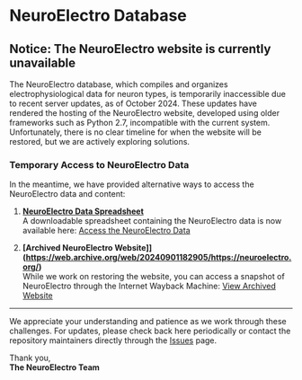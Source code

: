 # NeuroElectro Database

## Notice: The NeuroElectro website is currently unavailable

The NeuroElectro database, which compiles and organizes electrophysiological data for neuron types, is temporarily inaccessible due to recent server updates, as of October 2024. These updates have rendered the hosting of the NeuroElectro website, developed using older frameworks such as Python 2.7, incompatible with the current system. Unfortunately, there is no clear timeline for when the website will be restored, but we are actively exploring solutions.

### Temporary Access to NeuroElectro Data

In the meantime, we have provided alternative ways to access the NeuroElectro data and content:

1. **[NeuroElectro Data Spreadsheet](#)**  
   A downloadable spreadsheet containing the NeuroElectro data is now available here: [Access the NeuroElectro Data](#INSERT_CUSTOM_LINK_HERE)

2. **[Archived NeuroElectro Website]](https://web.archive.org/web/20240901182905/https://neuroelectro.org/)**  
   While we work on restoring the website, you can access a snapshot of NeuroElectro through the Internet Wayback Machine: [View Archived Website](https://web.archive.org/web/20240901182905/https://neuroelectro.org/)

---

We appreciate your understanding and patience as we work through these challenges. For updates, please check back here periodically or contact the repository maintainers directly through the [Issues](https://github.com/neuroelectro/neuroelectro_org/issues) page.

Thank you,  
**The NeuroElectro Team**

